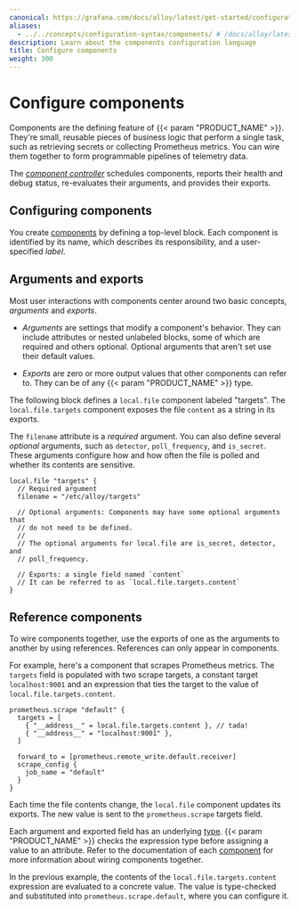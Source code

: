 ```yaml
---
canonical: https://grafana.com/docs/alloy/latest/get-started/configuration-syntax/components/
aliases:
  - ../../concepts/configuration-syntax/components/ # /docs/alloy/latest/concepts/configuration-syntax/components/
description: Learn about the components configuration language
title: Configure components
weight: 300
---
```


# Configure components

Components are the defining feature of {{< param "PRODUCT_NAME" >}}.
They're small, reusable pieces of business logic that perform a single task, such as retrieving secrets or collecting Prometheus metrics.
You can wire them together to form programmable pipelines of telemetry data.

The [_component controller_][controller] schedules components, reports their health and debug status, re-evaluates their arguments, and provides their exports.

## Configuring components

You create [components][] by defining a top-level block.
Each component is identified by its name, which describes its responsibility, and a user-specified _label_.

## Arguments and exports

Most user interactions with components center around two basic concepts, _arguments_ and _exports_.

* _Arguments_ are settings that modify a component's behavior.
  They can include attributes or nested unlabeled blocks, some of which are required and others optional.
  Optional arguments that aren't set use their default values.

* _Exports_ are zero or more output values that other components can refer to.
  They can be of any {{< param "PRODUCT_NAME" >}} type.

The following block defines a `local.file` component labeled "targets".
The `local.file.targets` component exposes the file `content` as a string in its exports.

The `filename` attribute is a _required_ argument.
You can also define several _optional_ arguments, such as `detector`, `poll_frequency`, and `is_secret`.
These arguments configure how and how often the file is polled and whether its contents are sensitive.

```alloy
local.file "targets" {
  // Required argument
  filename = "/etc/alloy/targets"

  // Optional arguments: Components may have some optional arguments that
  // do not need to be defined.
  //
  // The optional arguments for local.file are is_secret, detector, and
  // poll_frequency.

  // Exports: a single field named `content`
  // It can be referred to as `local.file.targets.content`
}
```

## Reference components

To wire components together, use the exports of one as the arguments to another by using references.
References can only appear in components.

For example, here's a component that scrapes Prometheus metrics.
The `targets` field is populated with two scrape targets, a constant target `localhost:9001` and an expression that ties the target to the value of `local.file.targets.content`.

```alloy
prometheus.scrape "default" {
  targets = [
    { "__address__" = local.file.targets.content }, // tada!
    { "__address__" = "localhost:9001" },
  ]

  forward_to = [prometheus.remote_write.default.receiver]
  scrape_config {
    job_name = "default"
  }
}
```

Each time the file contents change, the `local.file` component updates its exports.
The new value is sent to the `prometheus.scrape` targets field.

Each argument and exported field has an underlying [type][].
{{< param "PRODUCT_NAME" >}} checks the expression type before assigning a value to an attribute.
Refer to the documentation of each [component][components] for more information about wiring components together.

In the previous example, the contents of the `local.file.targets.content` expression are evaluated to a concrete value.
The value is type-checked and substituted into `prometheus.scrape.default`, where you can configure it.

[components]: ../../../reference/components/
[controller]: ../../component_controller/
[type]: ../expressions/types_and_values/

